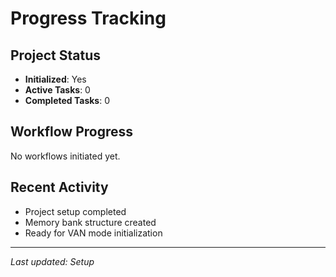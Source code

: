 # Progress Tracking

## Project Status
- **Initialized**: Yes
- **Active Tasks**: 0
- **Completed Tasks**: 0

## Workflow Progress
No workflows initiated yet.

## Recent Activity
- Project setup completed
- Memory bank structure created
- Ready for VAN mode initialization

---
*Last updated: Setup*
